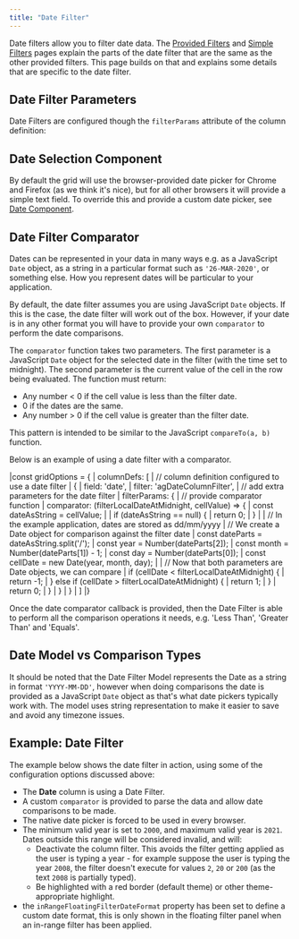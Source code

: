 ```yaml
---
title: "Date Filter"
---
```


Date filters allow you to filter date data. The [Provided Filters](/filter-provided/) and [Simple Filters](/filter-provided-simple/) pages explain the parts of the date filter that are the same as the other provided filters. This page builds on that and explains some details that are specific to the date filter.

## Date Filter Parameters

Date Filters are configured though the `filterParams` attribute of the column definition:

<interface-documentation interfaceName='IDateFilterParams' config='{"description":""}'  overrideSrc="filter-date/resources/date-filter-params.json"></interface-documentation>

## Date Selection Component

By default the grid will use the browser-provided date picker for Chrome and Firefox (as we think it's nice), but for all other browsers it will provide a simple text field. To override this and provide a custom date picker, see [Date Component](/component-date/).

## Date Filter Comparator

Dates can be represented in your data in many ways e.g. as a JavaScript `Date` object, as a string in a particular format such as `'26-MAR-2020'`, or something else. How you represent dates will be particular to your application.

By default, the date filter assumes you are using JavaScript `Date` objects. If this is the case, the date filter will work out of the box. However, if your date is in any other format you will have to provide your own `comparator` to perform the date comparisons.

<interface-documentation interfaceName='IDateFilterParams' names='["comparator"]' config='{"description":"", "overrideBottomMargin":"1rem"}'></interface-documentation>

The `comparator` function takes two parameters. The first parameter is a JavaScript `Date` object for the selected date in the filter (with the time set to midnight). The second parameter is the current value of the cell in the row being evaluated. The function must return:

- Any number < 0 if the cell value is less than the filter date.
- 0 if the dates are the same.
- Any number > 0 if the cell value is greater than the filter date.

This pattern is intended to be similar to the JavaScript `compareTo(a, b)` function.

Below is an example of using a date filter with a comparator.

<snippet>
|const gridOptions = {
|    columnDefs: [
|        // column definition configured to use a date filter
|        {
|            field: 'date',
|            filter: 'agDateColumnFilter',
|            // add extra parameters for the date filter
|            filterParams: {
|                // provide comparator function
|                comparator: (filterLocalDateAtMidnight, cellValue) => {
|                    const dateAsString = cellValue;
|
|                    if (dateAsString == null) {
|                        return 0;
|                    }
|
|                    // In the example application, dates are stored as dd/mm/yyyy
|                    // We create a Date object for comparison against the filter date
|                    const dateParts = dateAsString.split('/');
|                    const year = Number(dateParts[2]);
|                    const month = Number(dateParts[1]) - 1;
|                    const day = Number(dateParts[0]);
|                    const cellDate = new Date(year, month, day);
|
|                    // Now that both parameters are Date objects, we can compare
|                    if (cellDate < filterLocalDateAtMidnight) {
|                        return -1;
|                    } else if (cellDate > filterLocalDateAtMidnight) {
|                        return 1;
|                    }
|                    return 0;
|                }
|            }
|        }
|    ]
|}
</snippet>

Once the date comparator callback is provided, then the Date Filter is able to perform all the comparison operations it needs, e.g. 'Less Than', 'Greater Than' and 'Equals'.

## Date Model vs Comparison Types

It should be noted that the Date Filter Model represents the Date as a string in format `'YYYY-MM-DD'`, however when doing comparisons the date is provided as a JavaScript `Date` object as that's what date pickers typically work with. The model uses string representation to make it easier to save and avoid any timezone issues.

## Example: Date Filter

The example below shows the date filter in action, using some of the configuration options discussed above:

- The **Date** column is using a Date Filter.
- A custom `comparator` is provided to parse the data and allow date comparisons to be made.
- The native date picker is forced to be used in every browser.
- The minimum valid year is set to `2000`, and maximum valid year is `2021`. Dates outside this range will be considered invalid, and will:
  - Deactivate the column filter. This avoids the filter getting applied as the user is typing a year - for example suppose the user is typing the year `2008`, the filter doesn't execute for values `2`, `20` or `200` (as the text `2008` is partially typed).
  - Be highlighted with a red border (default theme) or other theme-appropriate highlight.
- the `inRangeFloatingFilterDateFormat` property has been set to define a custom date format, this is only shown in the floating filter panel when an in-range filter has been applied.

<grid-example title='Date Picker' name='date-filter' type='generated' options='{ "exampleHeight": 520 }'></grid-example>
